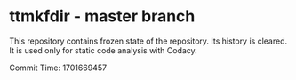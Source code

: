 # ttmkfdir - master branch

This repository contains frozen state of the repository.
Its history is cleared. It is used only for static code
analysis with Codacy.

Commit Time: 1701669457